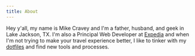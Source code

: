 ```yaml
---
title: About
---
```

Hey y'all, my name is Mike Cravey and I'm a father, husband, and geek in Lake Jackson, TX. I'm also a Principal Web Developer at [Expedia](https://www.expedia.com) and when I'm not trying to make your travel experience better, I like to tinker with my [dotfiles](https://github.com/craveytrain/dotfiles) and find new tools and processes.
